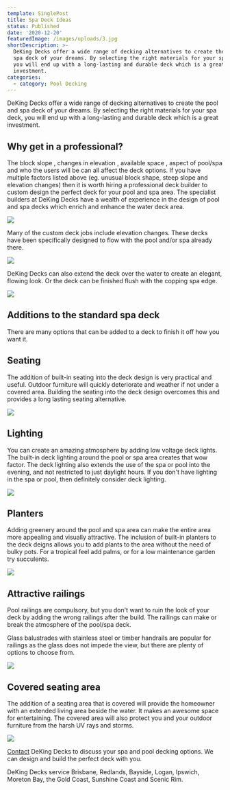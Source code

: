 ```yaml
---
template: SinglePost
title: Spa Deck Ideas
status: Published
date: '2020-12-20'
featuredImage: /images/uploads/3.jpg
shortDescription: >-
  DeKing Decks offer a wide range of decking alternatives to create the pool and
  spa deck of your dreams. By selecting the right materials for your spa deck,
  you will end up with a long-lasting and durable deck which is a great
  investment.
categories:
  - category: Pool Decking
---
```

DeKing Decks offer a wide range of decking alternatives to create the pool and spa deck of your dreams. By selecting the right materials for your spa deck, you will end up with a long-lasting and durable deck which is a great investment.

## Why get in a professional?

The block slope, changes in elevation, available space, aspect of pool/spa and who the users will be can all affect the deck options.  If you have multiple factors listed above (eg. unusual block shape, steep slope and elevation changes) then it is worth hiring a professional deck builder to custom design the perfect deck for your pool and spa area. The specialist builders at DeKing Decks have a wealth of experience in the design of pool and spa decks which enrich and enhance the water deck area.

![](/images/uploads/building-a-timber-deck-in-brisbane-why-choose-timber.jpg)

Many of the custom deck jobs include elevation changes.  These decks have been specifically designed to flow with the pool and/or spa already there.

![](/images/uploads/deking_052.jpg)

DeKing Decks can also extend the deck over the water to create an elegant, flowing look.  Or the deck can be finished flush with the copping spa edge.

![](/images/uploads/dsc_0465.jpg)

## Additions to the standard spa deck

There are many options that can be added to a deck to finish it off how you want it.

## Seating

The addition of built-in seating into the deck design is very practical and useful.  Outdoor furniture will quickly deteriorate and weather if not under a covered area.  Building the seating into the deck design overcomes this and provides a long lasting seating alternative.

![](/images/uploads/dsc_0017.jpg)

## 



## Lighting

You can create an amazing atmosphere by adding low voltage deck lights.  The built-in deck lighting around the pool or spa area creates that wow factor.  The deck lighting also extends the use of the spa or pool into the evening, and not restricted to just daylight hours.  If you don't have lighting in the spa or pool, then definitely consider deck lighting.

![](/images/uploads/inground-pool-decking-options-ideas-in-australia.jpg)



## 

## Planters

Adding greenery around the pool and spa area can make the entire area more appealing and visually attractive.  The inclusion of built-in planters to the deck deigns allows you to add plants to the area without the need of bulky pots.  For a tropical feel add palms, or for a low maintenance garden try succulents.

![](/images/uploads/how-to-get-a-deck-permit-in-qld-australia.jpg)





## Attractive railings

Pool railings are compulsory, but you don't want to ruin the look of your deck by adding the wrong railings after the build.  The railings can make or break the atmosphere of the pool/spa deck.

Glass balustrades with stainless steel or timber handrails are popular for railings as the glass does not impede the view, but there are plenty of options to choose from.

![](/images/uploads/deck-5-2.jpg)



## Covered seating area

The addition of a seating area that is covered will provide the homeowner with an extended living area beside the water.  It makes an awesome space for entertaining.  The covered area will also protect you and your outdoor furniture from the harsh UV rays and storms.

![](/images/uploads/alfresco3-1024x897.jpg)



[Contact](https://www.dekingdecks.com.au/contact/) DeKing Decks to discuss your spa and pool decking options. We can design and build the perfect deck with you.

DeKing Decks service Brisbane, Redlands, Bayside, Logan, Ipswich, Moreton Bay, the Gold Coast, Sunshine Coast and Scenic Rim.
